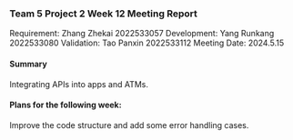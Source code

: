 ### Team 5 Project 2 Week 12 Meeting Report

Requirement: Zhang Zhekai 2022533057
Development: Yang Runkang 2022533080
Validation: Tao Panxin 2022533112
Meeting Date:  2024.5.15

#### Summary

Integrating APIs into apps and ATMs.

#### Plans for the following week:

Improve the code structure and add some error handling cases.
